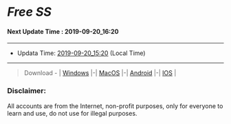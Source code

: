 
# *Free SS*

#### Next Update Time : 2019-09-20_16:20

---
* Updata Time: [2019-09-20_15:20](https://github.com/Geek-007/free-SS/blob/master/2019-09-20_15:20_FreeSS.txt) (Local Time)
---

> Download - | [Windows](https://github.com/shadowsocks/shadowsocks-windows/releases) |-| [MacOS](https://github.com/shadowsocks/shadowsocks-iOS/releases) |-| [Android](https://github.com/shadowsocks/shadowsocks-android/releases) |-| [IOS](https://itunes.apple.com/us/) |

### Disclaimer:
All accounts are from the Internet, non-profit purposes, only for everyone to learn and use, do not use for illegal purposes.
<br>
